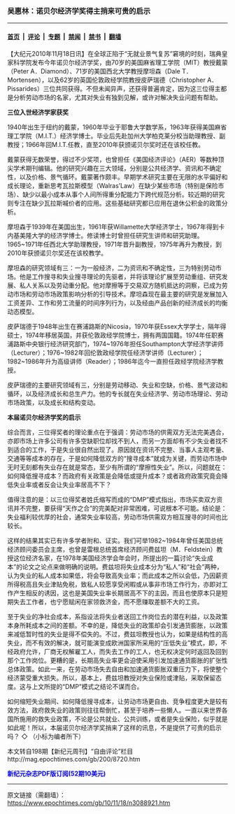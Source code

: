 ### 吴惠林：诺贝尔经济学奖得主捎来可贵的启示

---

#### [首页](../../../..?n3088921) &nbsp;|&nbsp; [评论](../../../../../epoch-comment?n3088921) &nbsp;|&nbsp; [专题](../../../../../epoch-special?n3088921) &nbsp;|&nbsp; [禁闻](../../../../../epoch-news?n3088921) &nbsp;|&nbsp; [禁书](../../../../../books?n3088921) &nbsp;|&nbsp; [翻墙](https://github.com/gfw-breaker/nogfw/blob/master/README.md?n3088921)


<div class="post_content" id="artbody" itemprop="articleBody">
 <!-- article content begin -->
 <p>
  【大纪元2010年11月18日讯】在全球正陷于“无就业景气复苏”窘境的时刻，瑞典皇家科学院发布今年诺贝尔经济学奖，由70岁的美国麻省理工学院（MIT）教授戴蒙（Peter A．Diamond）、71岁的美国西北大学教授摩坦森（Dale T．Mortensen），以及62岁的英国伦敦政经学院教授皮萨瑞德（Christopher A．Pissarides）三位共同获得。不但未闻异声，还获得普遍肯定，因为这三位得主都是分析劳动市场的名家，尤其对失业有独到见解，或许对解决失业问题有帮助。
 </p>
 <p>
  <b>
   三位入世经济学家获奖
  </b>
 </p>
 <p>
  1940年出生于纽约的戴蒙，1960年毕业于耶鲁大学数学系，1963年获得美国麻省理工学院（M.I.T.）经济学博士。毕业后先赴加州大学柏克莱分校当助理教授、副教授；1966年回M.I.T.任教，直至2010年获颁诺贝尔奖时还在该校任教。
 </p>
 <p>
  戴蒙获得无数荣誉，得过不少奖项，也曾担任《美国经济评论》（AER）等数种顶尖学术期刊编辑。他的研究兴趣在三大领域，分别是公共经济学、资讯和不确定性，以及价格、景气循环。戴蒙著作颇丰。早期学术研究主要在无限的水平偏好和成长理论，重新思考瓦拉斯模型（Walras’Law）在缺少某些市场（特别是保险市场）、缺少以最小成本从事个人间所得重分配能力下跨代规范分析。较近期的研究则专注在缺少瓦拉斯喊价者的应用。这些基础研究都已应用在退休公积金的政策分析。
 </p>
 <p>
  摩坦森于1939年在美国出生，1961年获Willamette大学经济学士，1967年得到卡内基美隆大学的经济学博士。修读博士时曾担任研究生讲师和研究助理。1965~1971年任西北大学助理教授，1971年晋升副教授，1975年再升为教授，到2010年获颁诺贝尔奖还在该校教学。
 </p>
 <p>
  摩坦森的研究领域有三：一为一般经济，二为资讯和不确定性，三为特别劳动市场。他是工作搜寻和失业搜寻理论的先驱者，并将该理论扩展至劳动重组、研究发展、私人关系以及劳动重分配。他对摩擦等于交易双方随机抵达的洞察，已成为劳动市场和劳动市场政策影响分析的引导技术。摩坦森现在最主要的研究是发展加入工资差异、工作和劳工流量的时间序列行为，以及经由产品创新的经济成长的均衡动态模型。
 </p>
 <p>
  皮萨瑞德于1948年出生在赛浦路斯的Nicosia，1970年获Essex大学学士，隔年得硕士，1974年移居英国，并获伦敦政经学院博士，拥有两国国籍。1974年任职赛浦路斯中央银行经济研究部门，1974~1976年担任Southampton大学经济学讲师（Lecturer）；1976~1982年回伦敦政经学院任经济学讲师（Lecturer）；1982~1986年升为高级讲师（Reader）；1986年迄今一直担任政经学院经济学教授。
 </p>
 <p>
  皮萨瑞德的主要研究领域有三，分别是劳动移动、失业和空缺，价格、景气波动和循环，以及经济成长和总生产力。他的专长就在失业经济学、劳动市场理论、劳动市场政策，以及成长和结构变动。
 </p>
 <p>
  <b>
   本届诺贝尔经济学奖的启示
  </b>
 </p>
 <p>
  综合而言，三位得奖者的理论重点在于强调：劳动市场的供需双方无法完美遇合，亦即市场上许多公司有许多空缺职位却找不到人，而另一方面却有不少失业者找不到适合的工作，于是失业很自然出现了。原因就在资讯不完整、当事人主观考量、交通等等成本的存在，于是如何降低双方的“搜寻成本”就成为关键，而劳动市场中无时无刻都有失业存在就是常态，至少有所谓的“摩擦性失业”。所以，问题就在：如何降低搜寻成本？而政府有关政策是会降低或提升成本？或者政府政策究竟会降低失业率或者反会让失业率居高不下？
 </p>
 <p>
  值得注意的是：以三位得奖者姓氏缩写而成的“DMP”模式指出，市场买卖双方资讯并不完整，要获得“天作之合”的完美配对非常困难，可说根本不可能。结论是：失业福利较优厚的社会，通常失业率较高，劳动市场供需双方相互搜寻的时间也比较长。
 </p>
 <p>
  这样的结果其实已有许多学者附和、证实。我们可举1982~1984年曾任美国总统经济顾问委员会主席，也曾是雷根总统首席经济顾问费兹坦（M．Feldstein）教授这位经济名家，在1978年美国经济学会年会时，所提出的一篇讨论“失业成本”的论文之论点来做明确的说明。费兹坦将失业成本分为“私人”和“社会”两种，认为失业的私人成本如果低，将会导致高失业率；而此成本之所以会低，乃因薪资所得税高且失业津贴免税，致私人较愿享受闲暇或从事非市场工作行为，亦即对工作产生相反的诱因，这也是美国失业率长期居高不下的主因，而且也使原本只是短期失去工作者，也宁愿赋闲在家领救济金，而不愿赚取差额不大的工资。
 </p>
 <p>
  至于失业的净社会成本，系指设法将失业者送回工作岗位去的潜在利益，以及政策本身所耗成本之间的差额。不幸的是，降低失业的政策却会引发通货膨胀，以政策来减低暂时性的失业是得不偿失的。不过，费兹坦教授也认为，如果是结构性的高失业，而不有效的解决，就可能演变成欧洲国家所采用的“压低失业”模式，即，不经政府允许，厂商无权解雇工人，而失去工作的工人，也无权决定何时返回及回到那个工作岗位。更糟的是，长期高失业率更会迫使采用引发加速通货膨胀的扩张性总体政策。如此一来，在劳动市场失去自由和加速通货膨胀双重压力下，将使整个经济蒙受重大损失。所以，基本上，费兹坦教授对失业保险或津贴，采取保留态度。这与上文所提的“DMP”模式之结论不谋而合。
 </p>
 <p>
  如何缩短失业期间、如何降低搜寻成本，让劳动市场更自由、竞争程度更大是较有效方法，政府救失业的政策则往往帮倒忙，甚至于培养一些懒人。一直以来世界各国所施用的救失业政策，不论是公共就业、公共训练，或者是失业保险，似乎就是如此呢！所以，本届诺贝尔经济学奖捎来了这样的讯息，不是提供了可贵的启示吗？ ◇ （小标为编者所下）
 </p>
 <p>
  本文转自198期【新纪元周刊】“自由评论”栏目
  <br/>
  <ok href=" http://mag.epochtimes.com/gb/200/8720.htm " target="_blank">
   http://mag.epochtimes.com/gb/200/8720.htm
  </ok>
 </p>
 <p>
  <ok href="http://mag.epochtimes.com/pdfmag/home.html">
   <font color="blue">
    <b>
     新纪元杂志PDF版订阅(52期10美元)
    </b>
   </font>
  </ok>
 </p>
 <!-- article content end -->
 <div id="below_article_ad">
 </div>
</div>


---

原文链接（需翻墙）：https://www.epochtimes.com/gb/10/11/18/n3088921.htm
